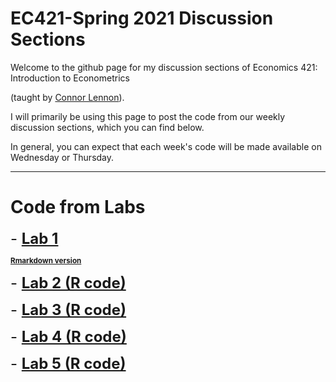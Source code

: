 # EC421-Spring 2021 Discussion Sections

Welcome to the github page for my discussion sections of Economics 421: Introduction to Econometrics 

(taught by [Connor Lennon](https://economics.uoregon.edu/profile/clennon/)).

I will primarily be using this page to post the code from our weekly discussion sections, which you can find below. 

In general, you can expect that each week's code will be made available on Wednesday or Thursday.

***
# Code from Labs

<font size="+2"> - [**Lab 1**](https://raw.githack.com/robmcdonough/EC421-S21/main/Lab_1.html)</font>

 <sub>[**Rmarkdown version**](https://raw.githack.com/robmcdonough/EC421-S21/main/Lab_1.Rmd)</sub>


<font size="+2"> - [**Lab 2 (R code)**](https://raw.githubusercontent.com/robmcdonough/EC421-S21/main/Lab_2.R)</font>

<font size="+2"> - [**Lab 3 (R code)**](https://raw.githubusercontent.com/robmcdonough/EC421-S21/main/Lab_3.R)</font>

<font size="+2"> - [**Lab 4 (R code)**](https://raw.githubusercontent.com/robmcdonough/EC421-S21/main/Lab_4.R)</font>

<font size="+2"> - [**Lab 5 (R code)**](https://raw.githubusercontent.com/robmcdonough/EC421-S21/main/Lab_5.R)</font>
